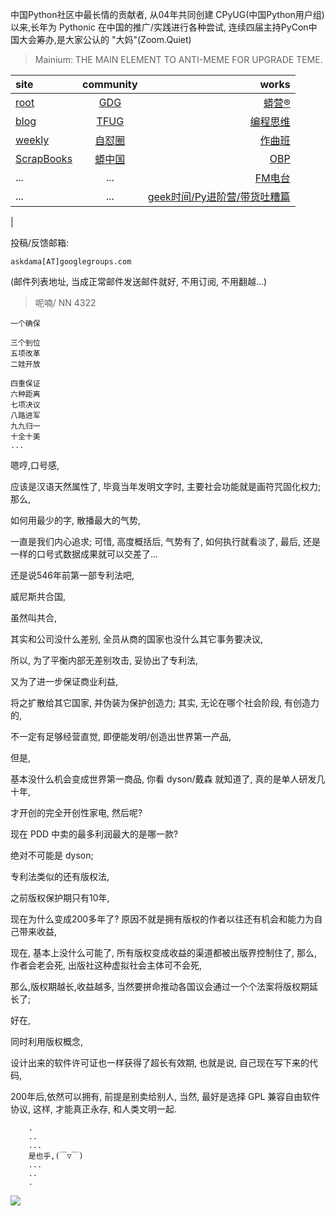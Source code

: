 中国Python社区中最长情的贡献者, 从04年共同创建 CPyUG(中国Python用户组)以来,长年为 Pythonic 在中国的推广/实践进行各种尝试, 连续四届主持PyCon中国大会筹办,是大家公认的 "大妈"(Zoom.Quiet)

> Mainium: THE MAIN ELEMENT TO ANTI-MEME FOR UPGRADE TEME.

| site | community | works |
| :-----| :----: | ----: |
| [root](http://zoomquiet.io/) | [GDG](https://blog.zhgdg.org/) | [蟒营®](https://doc.101.camp/) |
| [blog](https://blog.zoomquiet.io/pages/zoomquiet.html) | [TFUG](http://zh.tfug.world/) | [编程思维](https://py.101.camp/) |
| [weekly](http://weekly.pychina.org/) | [自怼圈](https://du.101.camp/) | [作曲班](https://mu.101.camp/) |
| [ScrapBooks](https://zoomquiet.io/collection.html) | [蟒中国](https://pychina.org/) | [OBP](https://zoomquiet.io/obp/index.html) |
| ... | ... | [FM电台](https://fm.101.camp/) |
| ... | ... | [geek时间/Py进阶营/带货吐糟篇](https://fm.101.camp/2020/geek2py-dama.html) 
 |


投稿/反馈邮箱:

    askdama[AT]googlegroups.com

(邮件列表地址, 
当成正常邮件发送邮件就好, 不用订阅, 不用翻越...)


> ​呢喃/ NN 4322






    一个确保

    三个到位
    五项改革
    二娃开放

    四重保证
    六种距离
    七项决议
    八路进军
    九九归一
    十全十美
    ...


嗯哼,口号感,

应该是汉语天然属性了,
毕竟当年发明文字时,
主要社会功能就是画符咒固化权力;
那么,

如何用最少的字,
散播最大的气势,

一直是我们内心追求;
可惜,
高度概括后,
气势有了,
如何执行就看淡了,
最后,
还是一样的口号式数据成果就可以交差了...


还是说546年前第一部专利法吧,

威尼斯共合国,

虽然叫共合,

其实和公司没什么差别,
全员从商的国家也没什么其它事务要决议,

所以,
为了平衡内部无差别攻击,
妥协出了专利法,

又为了进一步保证商业利益,

将之扩散给其它国家,
并伪装为保护创造力;
其实,
无论在哪个社会阶段,
有创造力的,

不一定有足够经营直觉,
即便能发明/创造出世界第一产品,

但是,

基本没什么机会变成世界第一商品,
你看 dyson/戴森 就知道了,
真的是单人研发几十年,

才开创的完全开创性家电,
然后呢?

现在 PDD 中卖的最多利润最大的是哪一款?

绝对不可能是  dyson;



专利法类似的还有版权法,

之前版权保护期只有10年,

现在为什么变成200多年了?
原因不就是拥有版权的作者以往还有机会和能力为自己带来收益,

现在,
基本上没什么可能了,
所有版权变成收益的渠道都被出版界控制住了,
那么,
作者会老会死,
出版社这种虚拟社会主体可不会死,

那么,版权期越长,收益越多,
当然要拼命推动各国议会通过一个个法案将版权期延长了;



好在,

同时利用版权概念,

设计出来的软件许可证也一样获得了超长有效期,
也就是说,
自己现在写下来的代码,

200年后,依然可以拥有,
前提是别卖给别人,
当然,
最好是选择 GPL 兼容自由软件协议,
这样,
才能真正永存, 
和人类文明一起.







```
    .
    ..
    ...
    是也乎,(￣▽￣)
    ...
    ..
    .
```

![](http://ydlj.zoomquiet.top/ipic/2021-03-18-zq42-today-card-2103.019.jpeg)